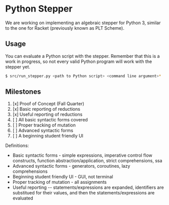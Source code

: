 # Python Stepper
We are working on implementing an algebraic stepper for Python 3, similar to the one for Racket (previously known as PLT Scheme).

## Usage
You can evaluate a Python script with the stepper. Remember that this is a work in progress, so not every valid Python program will work with the stepper yet.

```sh
$ src/run_stepper.py <path to Python script> <command line argument>*
```

## Milestones

1. [x] Proof of Concept (Fall Quarter)
1. [x] Basic reporting of reductions
1. [x] Useful reporting of reductions
1. [ ] All basic syntactic forms covered
1. [ ] Proper tracking of mutation
1. [ ] Advanced syntactic forms 
1. [ ] A beginning student friendly UI

Definitions:

* Basic syntactic forms - simple expressions, imperative control flow constructs, function abstraction/application, strict comprehensions, ssa
* Advanced syntactic forms - generators, coroutines, lazy comprehensions
* Beginning student friendly UI - GUI, not terminal
* Proper tracking of mutation - all assignments
* Useful reporting -- statements/expressions are expanded, identifiers are substitued for their values, and then the statements/expressions are evaluated